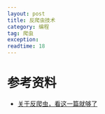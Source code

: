```yaml
---
layout: post
title: 反爬虫技术
category: 编程
tag: 爬虫
exception: 
readtime: 18
---
```


# 参考资料
* [关于反爬虫，看这一篇就够了](https://segmentfault.com/a/1190000005840672)